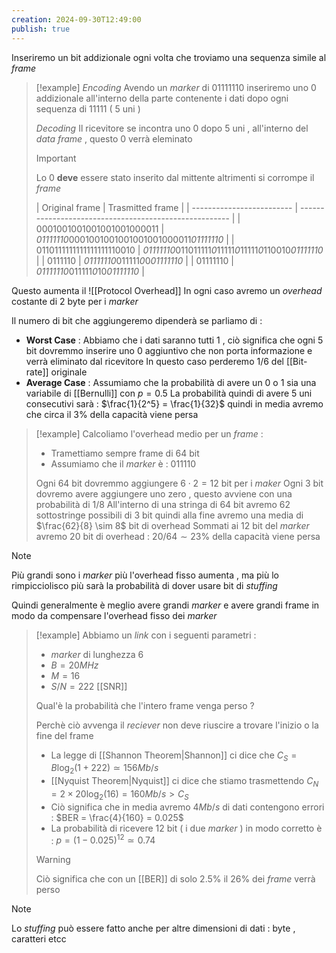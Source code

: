 ```yaml
---
creation: 2024-09-30T12:49:00
publish: true
---
```

Inseriremo un bit addizionale ogni volta che troviamo una sequenza simile al *frame* 

>[!example]
>*Encoding* 
>Avendo un *marker* di 01111110 inseriremo uno 0 addizionale all'interno della parte contenente i dati dopo ogni sequenza di 11111 ( 5 uni )  
>
>*Decoding*
>Il ricevitore se incontra uno 0 dopo 5 uni , all'interno del *data frame* , questo 0 verrà eleminato
>>[!important] 
>>Lo 0 **deve** essere stato inserito dal mittente altrimenti si corrompe il *frame*
>
>| Original frame            | Trasmitted frame                                       |
| ------------------------- | ------------------------------------------------------ |
| 0001001001001001001000011 | *01111110*0001001001001001001000011*01111110*          |
| 0110111111111111111110010 | *01111110*011011111*0*11111*0*11111*0*110010*01111110* |
| 0111110                   | *01111110*011111*0*0*01111110*                         |
| 01111110                  | *01111110*011111*0*10*01111110*                        |

Questo aumenta il ![[Protocol Overhead]] 
In ogni caso avremo un *overhead* costante di 2 byte per i *marker*

Il numero di bit che aggiungeremo dipenderà se parliamo di : 
+ **Worst Case** :
	Abbiamo che i dati saranno tutti 1 , ciò significa che ogni 5 bit dovremmo inserire uno 0 aggiuntivo che non porta informazione e verrà eliminato dal ricevitore 
	In questo caso perderemo $1/6$ del [[Bit-rate]] originale
+ **Average Case** :
	Assumiamo che la probabilità di avere un 0 o 1 sia una variabile di [[Bernulli]] con $p=0.5$ 
	La probabilità quindi di avere 5 uni consecutivi sarà : $\frac{1}{2^5} = \frac{1}{32}$ quindi in media avremo che circa il $3\%$ della capacità viene persa 

>[!example] 
>Calcoliamo l'overhead medio per un *frame* :
>+ Tramettiamo sempre frame di 64 bit
>+ Assumiamo che il *marker* è : 011110
>
>Ogni 64 bit dovremmo aggiungere $6 \cdot 2 = 12$ bit per i *maker*
>Ogni 3 bit dovremo avere aggiungere uno zero , questo avviene con una probabilità di $1/8$
>All'interno di una stringa di 64 bit avremo 62 sottostringe possibili di 3 bit quindi alla fine avremo una media di $\frac{62}{8} \sim 8$ bit di overhead 
>Sommati ai 12 bit del *marker* avremo 20 bit di overhead : $20/64 \sim 23\%$ della capacità viene persa
>

>[!note] 
>Più grandi sono i *marker* più l'overhead fisso aumenta , ma più lo rimpicciolisco più sarà la probabilità di dover usare bit di *stuffing* 
>
>Quindi generalmente è meglio avere grandi *marker* e avere grandi frame in modo da compensare l'overhead fisso dei *marker* 

>[!example] 
>Abbiamo un *link* con i seguenti parametri : 
>+ *marker* di lunghezza 6
>+ $B = 20MHz$
>+ $M = 16$
>+ $S/N = 222$ [[SNR]] 
>  
>Qual'è la probabilità che l'intero frame venga perso ?
>
>Perchè ciò avvenga il *reciever* non deve riuscire a trovare l'inizio o la fine del frame 
>
>+ La legge di [[Shannon Theorem|Shannon]] ci dice che $C_S = B \log_2(1+222) \simeq 156 Mb/s$
>+ [[Nyquist Theorem|Nyquist]] ci dice che stiamo trasmettendo $C_N = 2 \times 20 \log_2(16) = 160 Mb/s > C_S$
>+ Ciò significa che in media avremo $4 Mb/s$ di dati contengono errori : $BER = \frac{4}{160} = 0.025$ 
>+ La probabilità di ricevere 12 bit ( i due *marker* ) in modo corretto è : $p = (1-0.025)^{12} \simeq 0.74$ 
>>[!warning] 
>>Ciò significa che con un [[BER]] di solo 2.5% il 26% dei *frame* verrà perso 

>[!note] 
>Lo *stuffing* può essere fatto anche per altre dimensioni di dati : byte , caratteri etcc